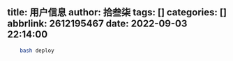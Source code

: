 title: 用户信息
author: 拾叁柒
tags: []
categories: []
abbrlink: 2612195467
date: 2022-09-03 22:14:00
---

```bash
	bash deploy
```